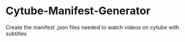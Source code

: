 # Cytube-Manifest-Generator
Create the manifest .json files needed to watch videos on cytube with subtitles
